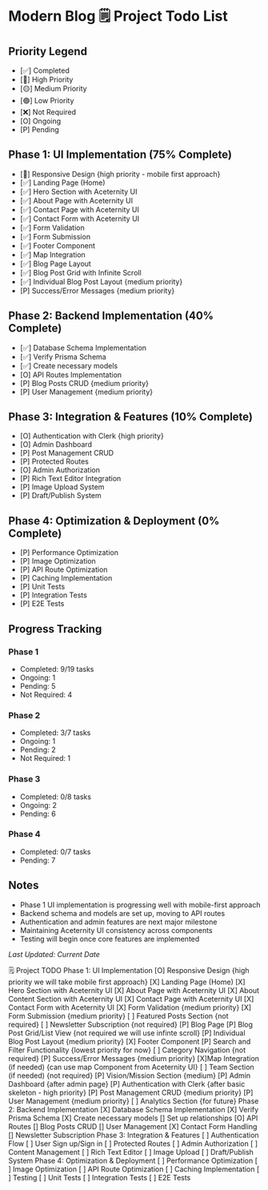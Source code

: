 # Modern Blog 🗒️ Project Todo List

## Priority Legend
- [✅] Completed
- [🔴] High Priority
- [🟡] Medium Priority
- [🟢] Low Priority
- [❌] Not Required
- [O] Ongoing
- [P] Pending

## Phase 1: UI Implementation (75% Complete)
- [🔴] Responsive Design {high priority - mobile first approach}
- [✅] Landing Page (Home)
- [✅] Hero Section with Aceternity UI
- [✅] About Page with Aceternity UI
- [✅] Contact Page with Aceternity UI
- [✅] Contact Form with Aceternity UI
- [✅] Form Validation
- [✅] Form Submission
- [✅] Footer Component
- [✅] Map Integration
- [✅] Blog Page Layout
- [✅] Blog Post Grid with Infinite Scroll
- [✅] Individual Blog Post Layout {medium priority}
- [P] Success/Error Messages {medium priority}


## Phase 2: Backend Implementation (40% Complete)
- [✅] Database Schema Implementation
- [✅] Verify Prisma Schema
- [✅] Create necessary models
- [O] API Routes Implementation
- [P] Blog Posts CRUD {medium priority}
- [P] User Management {medium priority}


## Phase 3: Integration & Features (10% Complete)
- [O] Authentication with Clerk {high priority}
- [O] Admin Dashboard
- [P] Post Management CRUD
- [P] Protected Routes
- [O] Admin Authorization
- [P] Rich Text Editor Integration
- [P] Image Upload System
- [P] Draft/Publish System

## Phase 4: Optimization & Deployment (0% Complete)
- [P] Performance Optimization
- [P] Image Optimization
- [P] API Route Optimization
- [P] Caching Implementation
- [P] Unit Tests
- [P] Integration Tests
- [P] E2E Tests

## Progress Tracking
### Phase 1
- Completed: 9/19 tasks
- Ongoing: 1
- Pending: 5
- Not Required: 4

### Phase 2
- Completed: 3/7 tasks
- Ongoing: 1
- Pending: 2
- Not Required: 1

### Phase 3
- Completed: 0/8 tasks
- Ongoing: 2
- Pending: 6

### Phase 4
- Completed: 0/7 tasks
- Pending: 7

## Notes
- Phase 1 UI implementation is progressing well with mobile-first approach
- Backend schema and models are set up, moving to API routes
- Authentication and admin features are next major milestone
- Maintaining Aceternity UI consistency across components
- Testing will begin once core features are implemented

_Last Updated: Current Date_





<!-- don't touch this ignore anything after this -->
🗒️ Project TODO
Phase 1: UI Implementation
[O] Responsive Design {high priority we will take mobile first approach}
[X] Landing Page (Home)
[X] Hero Section with Aceternity UI
[X] About Page with Aceternity UI
[X] About Content Section with Aceternity UI
[X] Contact Page with Aceternity UI
[X] Contact Form with Aceternity UI
[X] Form Validation {medium priority}
[X] Form Submission {medium priority}
[ ] Featured Posts Section  {not required}
[ ] Newsletter Subscription {not required}
[P] Blog Page
[P] Blog Post Grid/List View {not required we will use infinte scroll}
[P] Individual Blog Post Layout {medium priority}
[X] Footer Component
[P] Search and Filter Functionality {lowest priority for now}
[ ] Category Navigation {not required}
[P] Success/Error Messages {medium priority}
[X]Map Integration (if needed) {can use map Component from Aceternity UI}
[ ] Team Section (if needed) {not required}
[P] Vision/Mission Section {medium}
[P] Admin Dashboard {after admin page}
[P] Authentication with Clerk {after basic skeleton - high priority}
[P] Post Management CRUD {medium priority}
[P] User Management {medium priority}
[ ] Analytics Section {for future}
Phase 2: Backend Implementation
[X] Database Schema Implementation
[X] Verify Prisma Schema
[X] Create necessary models
[] Set up relationships
[O] API Routes
[] Blog Posts CRUD
[] User Management
[X] Contact Form Handling
[] Newsletter Subscription
Phase 3: Integration & Features
[ ] Authentication Flow
[ ] User Sign up/Sign in
[ ] Protected Routes
[ ] Admin Authorization
[ ] Content Management
[ ] Rich Text Editor
[ ] Image Upload
[ ] Draft/Publish System
Phase 4: Optimization & Deployment
[ ] Performance Optimization
[ ] Image Optimization
[ ] API Route Optimization
[ ] Caching Implementation
[ ] Testing
[ ] Unit Tests
[ ] Integration Tests
[ ] E2E Tests
